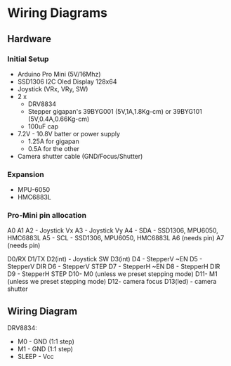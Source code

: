 
# Wiring Diagrams

## Hardware

### Initial Setup

- Arduino Pro Mini (5V/16Mhz)
- SSD1306 I2C Oled Display 128x64
- Joystick (VRx, VRy, SW)
- 2 x 
  - DRV8834
  - Stepper gigapan's 39BYG001 (5V,1A,1.8Kg-cm) or 39BYG101 (5V,0.4A,0.66Kg-cm)
  - 100uF cap
- 7.2V - 10.8V batter or power supply
  - 1.25A for gigapan
  - 0.5A for the other
- Camera shutter cable (GND/Focus/Shutter)

### Expansion
- MPU-6050
- HMC6883L

### Pro-Mini pin allocation

A0
A1
A2 - Joystick Vx
A3 - Joystick Vy
A4 - SDA - SSD1306, MPU6050, HMC6883L
A5 - SCL - SSD1306, MPU6050, HMC6883L
A6 (needs pin)
A7 (needs pin)

D0/RX
D1/TX
D2(int) - Joystick SW
D3(int)
D4 - StepperV ~EN
D5 - StepperV DIR
D6 - StepperV STEP
D7 - StepperH ~EN
D8 - StepperH DIR
D9 - StepperH STEP
D10- M0 (unless we preset stepping mode)
D11- M1 (unless we preset stepping mode)
D12- camera focus
D13(led) - camera shutter

## Wiring Diagram

DRV8834:
- M0 - GND (1:1 step)
- M1 - GND (1:1 step)
- SLEEP - Vcc
